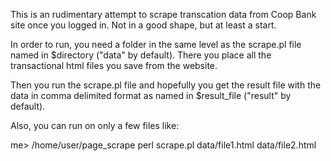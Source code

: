 This is an rudimentary attempt to scrape transcation data from Coop Bank site once you logged in.  Not in a good shape, but at least a start.

In order to run, you need a folder in the same level as the scrape.pl file named in $directory ("data" by default).  There you place all the transactional html files you save from the website.

Then you run the scrape.pl file and hopefully you get the result file with the data in comma delimited format as named in $result_file ("result" by default).  

Also, you can run on only a few files like:

me> /home/user/page_scrape perl scrape.pl data/file1.html data/file2.html 


